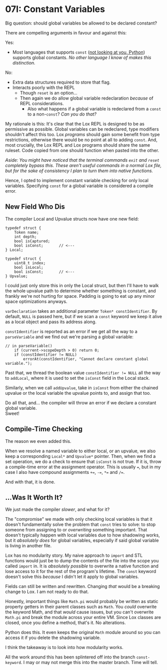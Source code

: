 # 07I: Constant Variables

Big question: should global variables be allowed to be declared constant?

There are compelling arguments in favour and against this:

Yes: 
- Most languages that supports `const` ([not looking at you, Python](https://stackoverflow.com/questions/17291791/why-no-const-in-python)) supports global constants. *No other language I know of makes this distinction.*

No:
- Extra data structures required to store that flag.
- Interacts poorly with the REPL
  - Though `reset` is an option...
  - Then again we do allow global variable redeclaration *because* of REPL considerations.
    - Also what happens if a global variable is redeclared from a `const` to a non-`const`? *Can you do that?*

My rationale is this: It's clear that the Lox REPL is designed to be as permissive as possible. Global variables can be redeclared, type modifiers shouldn't affect this too. Lox *programs* should gain some benefit from type restrictions, otherwise there would be no point at all to adding `const`. And, most crucially, the Lox REPL and Lox programs should share the same ruleset. Code copied from one should function when pasted into the other.

*Aside: You might have noticed that the terminal commands `exit` and `reset` completely bypass this. These aren't useful commands in a normal Lox file, but for the sake of consistency I plan to turn them into native functions.*

Hence, I opted to implement constant variable checking for only local variables. Specifying `const` for a global variable is considered a compile error.

## New Field Who Dis

The compiler Local and Upvalue structs now have one new field:

```
typedef struct {
    Token name;
    int depth;
    bool isCaptured;
    bool isConst;       // <---
} Local;

typedef struct {
    uint8_t index;
    bool isLocal;
    bool isConst;       // <---
} Upvalue;
```

I could just only store this in only the Local struct, but then I'll have to walk the whole upvalue path to determine whether something is constant, and frankly we're not hurting for space. Padding is going to eat up any minor space optimizations anyways.

`varDeclaration` takes an additional parameter `Token* constIdentifier`. By default, `NULL` is passed here, but if we scan a `const` keyword we keep it alive as a local object and pass its address along.

`constIdentifier` is reported as an error if we get all the way to a `parseVariable` and we find out we're parsing a global variable:

```
// in parseVariable()
    if (current->scopeDepth > 0) return 0;
    if (constIdentifier != NULL)
        errorAt(constIdentifier, "Cannot declare constant global variable.");
```

Past that, we thread the boolean value `constIdentifier != NULL` all the way to `addLocal`, where it is used to set the `isConst` field in the Local stack.

Similarly, when we call `addUpvalue`, take in `isConst` from either the chained upvalue or the local variable the upvalue points to, and assign that too.

Do all that, and... the compiler will throw an error if we declare a constant global variable.  
Sweet!

## Compile-Time Checking

The reason we even added this.

When we resolve a named variable to either local, or an upvalue, we also keep a corresponding `Local*` and `Upvalue*` pointer. Then, when we find a set operation, we do a check to ensure that `isConst` is not true. If it is, throw a compile-time error at the assignment operator. This is usually `=`, but in my case I also have compound assignments `+=`, `-=`, `*=` and `/=`.

And with that, it is done.

## ...Was It Worth It?

We just made the compiler *slower*, and what for it?

The "compromise" we made with only checking local variables is that it doesn't fundamentally solve the problem that `const` tries to solve: to stop someone from assigning to or *overwriting* something important. That doesn't typically happen with local variables due to how shadowing works, but it *absolutely does* for global variables, especially if said global variable is living in another file.

Lox has no modularity story. My naive approach to `import` and STL functions would just be to dump the contents of the file into the scope you called `import` in. It is *absolutely possible* to overwrite a native function and lose access to it for the rest of the program's lifetime. The `const` keyword doesn't solve this *because* I didn't let it apply to global variables.

Fields can still be written and rewritten. Changing *that* would be a breaking change to Lox. I am not ready to do that.

Honestly, important things like `Math.pi` would probably be written as static property getters in their parent classes such as `Math`. You *could* overwrite the keyword Math, and that *would* cause issues, but you can't overwrite `Math.pi` and break the module across your entire VM. Since Lox classes are closed, once you define a method, that's it. No alterations.

Python does this. It even keeps the original `Math` module around so you can access it if you delete the shadowing variable.

I think the takeaway is to look into how modularity works.

All the work around this has been splintered off into the branch `const-keyword`. I may or may not merge this into the master branch. Time will tell.